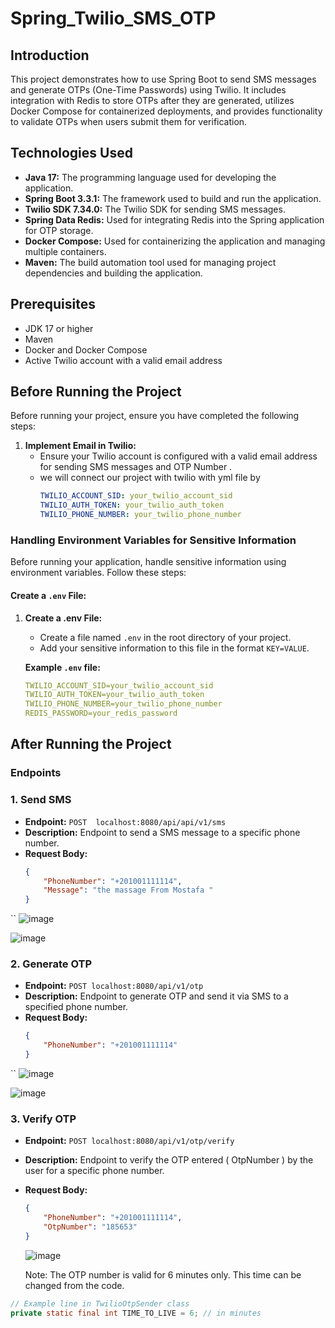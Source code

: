 # Spring_Twilio_SMS_OTP

## Introduction
This project demonstrates how to use Spring Boot to send SMS messages and generate OTPs (One-Time Passwords) using Twilio. It includes integration with Redis to store OTPs after they are generated, utilizes Docker Compose for containerized deployments, and provides functionality to validate OTPs when users submit them for verification.


## Technologies Used

- **Java 17:** The programming language used for developing the application.
- **Spring Boot 3.3.1:** The framework used to build and run the application.
- **Twilio SDK 7.34.0:** The Twilio SDK for sending SMS messages.
- **Spring Data Redis:** Used for integrating Redis into the Spring application for OTP storage.
- **Docker Compose:** Used for containerizing the application and managing multiple containers.
- **Maven:** The build automation tool used for managing project dependencies and building the application.


## Prerequisites
- JDK 17 or higher
- Maven
- Docker and Docker Compose
- Active Twilio account with a valid email address

## Before Running the Project

Before running your project, ensure you have completed the following steps:

1. **Implement Email in Twilio:**
   - Ensure your Twilio account is configured with a valid email address for sending SMS messages and OTP Number .
   - we will  connect our project with twilio with yml file by
      ```yaml
     TWILIO_ACCOUNT_SID: your_twilio_account_sid
     TWILIO_AUTH_TOKEN: your_twilio_auth_token
     TWILIO_PHONE_NUMBER: your_twilio_phone_number
     ```

### Handling Environment Variables for Sensitive Information

Before running your application, handle sensitive information using environment variables. Follow these steps:

#### Create a `.env` File:

1. **Create a .env File:**
   - Create a file named `.env` in the root directory of your project.
   - Add your sensitive information to this file in the format `KEY=VALUE`.

   **Example `.env` file:**
   ```yaml
   TWILIO_ACCOUNT_SID=your_twilio_account_sid
   TWILIO_AUTH_TOKEN=your_twilio_auth_token
   TWILIO_PHONE_NUMBER=your_twilio_phone_number
   REDIS_PASSWORD=your_redis_password
   ```

## After Running the Project

### Endpoints

### 1. Send SMS

- **Endpoint:** `POST  localhost:8080/api/api/v1/sms`
- **Description:** Endpoint to send a SMS message to a specific phone number.
- **Request Body:**
  ```json
  {
      "PhoneNumber": "+201001111114",
      "Message": "the massage From Mostafa "
  }

``
![image](https://github.com/user-attachments/assets/a7922cd1-5d85-4e8b-88cc-c3c01966445c)

![image](https://github.com/user-attachments/assets/d166a4bc-ebf5-4ea8-9cdf-f9d0c6ed44bd)


  ### 2. Generate OTP

- **Endpoint:** `POST localhost:8080/api/v1/otp`
- **Description:** Endpoint to generate OTP and send it via SMS to a specified phone number.
- **Request Body:**
  ```json
  {
      "PhoneNumber": "+201001111114"
  }

``
  ![image](https://github.com/user-attachments/assets/86f8abd2-386b-415f-aff7-d54d384c7edd)

  ![image](https://github.com/user-attachments/assets/71f3fc66-f9b7-4f38-a9a0-7ff30f6f61ea)

### 3. Verify OTP

- **Endpoint:** `POST localhost:8080/api/v1/otp/verify `
- **Description:** Endpoint to verify the OTP entered ( OtpNumber ) by the user for a specific phone number.
- **Request Body:**
  ```json
  {
      "PhoneNumber": "+201001111114",
      "OtpNumber": "185653"
  }

  ```
  ![image](https://github.com/user-attachments/assets/13652bbc-a987-4302-b444-30b09fee436b)




  Note: The OTP number is valid for 6 minutes only. This time can be changed from the code.

```java
// Example line in TwilioOtpSender class
private static final int TIME_TO_LIVE = 6; // in minutes

```

  


  


